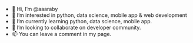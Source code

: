 - 👋 Hi, I’m @aaaraby
- 👀 I’m interested in python, data science, mobile app & web development
- 🌱 I’m currently learning python, data science, mobile app.
- 💞️ I’m looking to collaborate on developer community.
- 📫 You can leave a comment in my page.

<!---
aaaraby/aaaraby is a ✨ special ✨ repository because its `README.md` (this file) appears on your GitHub profile.
You can click the Preview link to take a look at your changes.
--->
